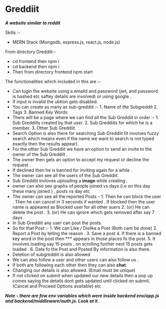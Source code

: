 # Greddiit
***A website similar to reddit***

Skills :- 
 - MERN Stack (Mongodb, express.js, react.js, node.js)

From directory Greddiit:- 
- cd frontend then npm i 
- cd backend then npm i
- Then from directory frontend npm start

The functionalities which included in this are :- 
- Can login the website using a emaild and password (jwt, and password is hashed etc saftey details are involved) or using google .
- If input is invalid the ubtton gets disabled. 
- You can create as many as sub-greddiit :- 
      1. Name of the Subgreddit
      2. Tags
      3. Banned Key Words
- There will be a page where we can find all the Sub Greddiit in order :-
      1. Sub Greddiits created by that user.
      2. Sub Greddiits for which he is a member.
      3. Other Sub Greddiit.
- Search Option is also there for searching Sub Greddiit (It involves fuzzy search which means even if the name we want to search is not typed exactly then the results appear).
- For the other Sub Greddiit we have an option to send an invite to the owner of the Sub Greddiit .
- The owner then gets an option to accept my request or decline the request .
- If declined then he is banned for inviting again for a while .
- The owner can see all the users of the Sub Greddiit.
- Sub Greddiit invloves uploading a **image** while creating . 
- owner can also see graphs of people joined vs days (i.e on this day these many joined ) , posts vs day etc
- The owner can see all the reported Posts -
      1. Then he can block the user . Then he can cancel in 3 seconds if wanted . If blocked then the user name is appeared as Blocked user for all other suers
      2. (or) He can delete the post .
      3. (or) He can ignore which gets removed after say 7 days . 
- In Sub Greddiit any user can post the posts.
- So for that Post :- 
      1. We can Like / Dislike a Post (Both cant be done)
      2. Report a Post by telling the reason .
      3. Save a post
      4. If there is a banned key word in the post then *** appears in those places fo the post. 
      5. It involves loading say 15 posts , on scrolling further next 15 posts gets loaded .
      6. Date fo the Post and Posted By information is also there.
- Deletion of  subgreddiit is also allowed
- We can also follow a user and other users can also follow us .
- If both are following each other then they can also **chat**.
- Changing our details is also allowed. (Email must be unique)
- If not clicked on submit when updated our new details then a pop up comes saying the details dont gets updated until clicked on submit. (Cancel and Proceed Options available)
  etc


***Note - there are few env variables which were inside backend env/app.js and backend/middleware/auth.js. Look at it .***
